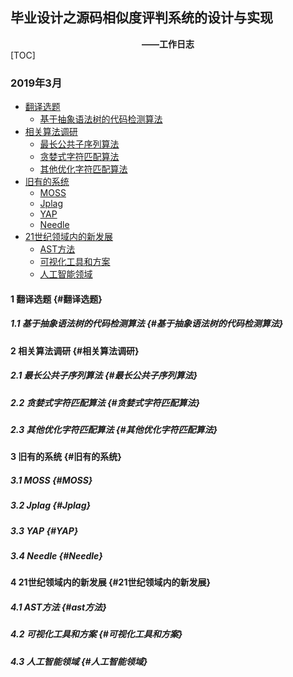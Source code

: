 ## 毕业设计之源码相似度评判系统的设计与实现
**<center>——工作日志</center>**
[TOC]
### 2019年3月
- [翻译选题](#翻译选题)
  - [基于抽象语法树的代码检测算法](#基于抽象语法树的代码检测算法)
- [相关算法调研](#相关算法调研)
  - [最长公共子序列算法](#最长公共子序列算法)
  - [贪婪式字符匹配算法](#贪婪式字符匹配算法)
  - [其他优化字符匹配算法](#其他的优化字符匹配算法)
- [旧有的系统](#旧有的系统)
  - [MOSS](#moss)
  - [Jplag](#jplg)
  - [YAP](#yap)
  - [Needle](#needle)
- [21世纪领域内的新发展](#21世纪领域内的新发展)
  - [AST方法](#ast方法)
  - [可视化工具和方案](#可视化工具和方案)
  - [人工智能领域](#人工智能领域)

#### 1 翻译选题 {#翻译选题}
##### 1.1 基于抽象语法树的代码检测算法 {#基于抽象语法树的代码检测算法}
#### 2 相关算法调研 {#相关算法调研}
##### 2.1 最长公共子序列算法 {#最长公共子序列算法}
##### 2.2 贪婪式字符匹配算法 {#贪婪式字符匹配算法}
##### 2.3 其他优化字符匹配算法 {#其他优化字符匹配算法}
#### 3 旧有的系统 {#旧有的系统}
##### 3.1 MOSS {#MOSS}
##### 3.2 Jplag {#Jplag}
##### 3.3 YAP {#YAP}
##### 3.4 Needle {#Needle}
#### 4 21世纪领域内的新发展 {#21世纪领域内的新发展}
##### 4.1 AST方法 {#ast方法}
##### 4.2 可视化工具和方案 {#可视化工具和方案}
##### 4.3 人工智能领域 {#人工智能领域}